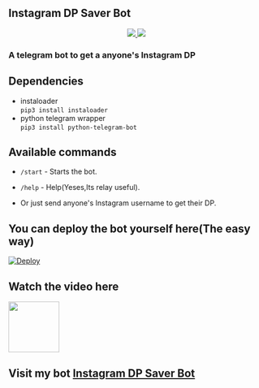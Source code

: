 ## Instagram DP Saver Bot


<p align="center">
  <a href="https://github.com/MRK-YT/Instagram_DP_Saver_Bot/stargazers">
    <img src="https://img.shields.io/github/stars/MRK-YT/Instagram_DP_Saver_Bot?style=social">

  </a>
  
  <a href="https://github.com/MRK-YT/Instagram_DP_Saver_Bot/fork">
    <img src="https://img.shields.io/github/forks/MRK-YT/Instagram_DP_Saver_Bot?label=Fork&style=social">

  </a>  
</p>

### A telegram bot to get a anyone's Instagram DP

## Dependencies

- instaloader\
  `pip3 install instaloader`
- python telegram wrapper\
  `pip3 install python-telegram-bot`

## Available commands

- `/start` - Starts the bot.

- `/help` - Help(Yeses,Its relay useful).

- Or just send anyone's Instagram username to get their DP.

## You can deploy the bot yourself here(The easy way)

[![Deploy](https://www.herokucdn.com/deploy/button.svg)](https://dashboard.heroku.com/new?template=https://github.com/mirshad517/dpsvr.git)

## Watch the video here

<a href = "https://youtu.be/6AlELqY_w6o"><img src="https://raw.githubusercontent.com/anishgowda21/SVG_for_README/main/youtube-minimal-icon-1.svg" width="100px"></a>

## Visit my bot [Instagram DP Saver Bot](https://telegram.dog/MT_insta_dp_saver_bot)
